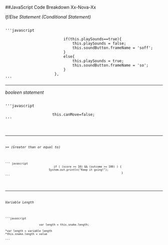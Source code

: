 ##JavaScript Code Breakdown Xx-Nova-Xx

*If/Else Statement (Conditional Statement)*
<pre><code>
'''javascript

                          if(this.playSounds==true){
                              this.playSounds = false;
                              this.soundButton.frameName = 'soff';
                          }
                          else{
                              this.playSounds = true;
                              this.soundButton.frameName = 'so';
                          }
                      },
'''
</pre></code>

___

*booleen statement*

<pre><code>
'''javascript

                     this.canMove=false;
'''
</pre><code>
___

*>= (Greater than or equal to)*

<pre><code>
''' javascript
                              if ( (score >= 10) && (outcome >= 100) ) {
                           System.out.println("Keep it going!");
                                                                        }
'''
</pre></code>

___

*Variable Length*
<pre><code>
'''javascript

                     var length = this.snake.length;
                     
*var length = variable length
*this.snake.length = value

'''
</pre></code>
~~~
                     
